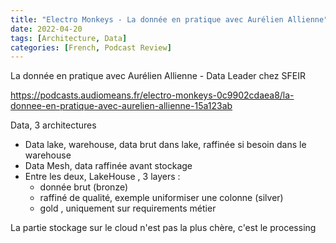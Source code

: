 ```yaml
---
title: "Electro Monkeys - La donnée en pratique avec Aurélien Allienne"
date: 2022-04-20
tags: [Architecture, Data]
categories: [French, Podcast Review]
---
```


La donnée en pratique avec Aurélien Allienne - Data Leader chez SFEIR

https://podcasts.audiomeans.fr/electro-monkeys-0c9902cdaea8/la-donnee-en-pratique-avec-aurelien-allienne-15a123ab


Data, 3 architectures
- Data lake, warehouse, data brut dans lake, raffinée si besoin dans le warehouse
- Data Mesh, data raffinée avant stockage
- Entre les deux, LakeHouse , 3 layers :
    - donnée brut (bronze)
    - raffiné de qualité, exemple uniformiser une colonne (silver)
    - gold , uniquement sur requirements métier

La partie stockage sur le cloud n'est pas la plus chère, c'est le processing
